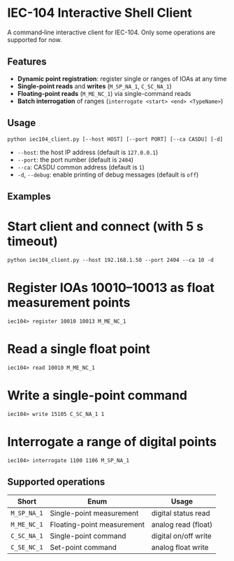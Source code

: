 # IEC-104 Interactive Shell Client

A command‐line interactive client for IEC-104. Only some operations are supported for now.

## Features

- **Dynamic point registration**: register single or ranges of IOAs at any time  
- **Single-point reads** and **writes** (`M_SP_NA_1`, `C_SC_NA_1`)  
- **Floating-point reads** (`M_ME_NC_1`) via single-command reads  
- **Batch interrogation** of ranges (`interrogate <start> <end> <TypeName>`)

## Usage

``python iec104_client.py [--host HOST] [--port PORT] [--ca CASDU] [-d]``

* `--host`: the host IP address (default is `127.0.0.1`)
* `--port`: the port number (default is `2404`)
* `--ca`: CASDU common address (default is `1`)
* `-d`, `--debug`: enable printing of debug messages (default is `off`)

## Examples

# Start client and connect (with 5 s timeout)
``python iec104_client.py --host 192.168.1.50 --port 2404 --ca 10 -d``

# Register IOAs 10010–10013 as float measurement points
``iec104> register 10010 10013 M_ME_NC_1``

# Read a single float point
``iec104> read 10010 M_ME_NC_1``

# Write a single-point command
``iec104> write 15105 C_SC_NA_1 1``

# Interrogate a range of digital points
``iec104> interrogate 1100 1106 M_SP_NA_1``

## Supported operations

| Short       | Enum                       | Usage                |
| ----------- | -------------------------- | -------------------- |
| `M_SP_NA_1` | Single-point measurement   | digital status read  |
| `M_ME_NC_1` | Floating-point measurement | analog read (float)  |
| `C_SC_NA_1` | Single-point command       | digital on/off write |
| `C_SE_NC_1` | Set-point command          | analog float write   |

